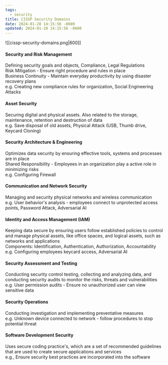 ```yaml
---
tags:
  - security
title: CISSP Security Domains
date: 2024-01-28 14:15:56 -0600
updated: 2024-01-28 14:15:56 -0600
---
```


![[cissp-security-domains.png|600]]

#### Security and Risk Management  
Defining security goals and objects, Compliance, Legal Regulations  
Risk Mitigation - Ensure right procedure and rules in place  
Business Continuity - Maintain everyday productivity by using disaster recovery plans  
e.g. Creating new compliance rules for organization, Social Engineering Attacks

#### Asset Security
Securing digital and physical assets. Also related to the storage, maintenance, retention and destruction of data  
e.g. Save disposal of old assets, Physical Attack (USB, Thumb drive, Keycard Cloning)

#### Security Architecture & Engineering
Optimizes data security by ensuring effective tools, systems and processes are in place  
Shared Responsibility - Employees in an organization play a active role in minimizing risks  
e.g. Configuring Firewall

#### Communication and Network Security  
Managing and security physical networks and wireless communication  
e.g. User behavior's analysis - employees connect to unprotected access points, Password Attack, Adversarial AI

#### Identity and Access Management (IAM)
Keeping data secure by ensuring users follow established policies to control and manage physical assets, like office spaces, and logical assets, such as networks and applications  
Components: Identification, Authentication, Authorization, Accountability  
e.g. Configuring employees keycard access, Adversarial AI

#### Security Assessment and Testing  
Conducting security control testing, collecting and analyzing data, and conducting security audits to monitor the risks, threats and vulnerabilities  
e.g. User permission audits - Ensure no unauthorized user can view sensitive data

#### Security Operations
Conducting investigation and implementing preventative measures  
e.g. Unknown device connected to network - follow procedures to stop potential threat

#### Software Development Security  
Uses secure coding practice's, which are a set of recommended guidelines that are used to create secure applications and services  
e.g., Ensure security best practices are incorporated into the software
